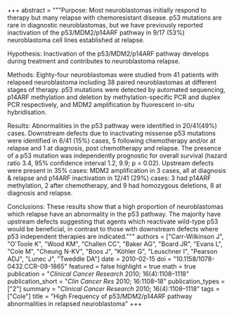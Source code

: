+++
abstract = """Purpose: Most neuroblastomas initially respond to therapy but many relapse with chemoresistant disease. p53 mutations are rare in diagnostic neuroblastomas, but we have previously reported inactivation of the p53/MDM2/p14ARF pathway in 9/17 (53%) neuroblastoma cell lines established at relapse.

Hypothesis: Inactivation of the p53/MDM2/p14ARF pathway develops during treatment and contributes to neuroblastoma relapse.

Methods: Eighty-four neuroblastomas were studied from 41 patients with relapsed neuroblastoma including 38 paired neuroblastomas at different stages of therapy. p53 mutations were detected by automated sequencing, p14ARF methylation and deletion by methylation-specific PCR and duplex PCR respectively, and MDM2 amplification by fluorescent in-situ hybridisation.

Results: Abnormalities in the p53 pathway were identified in 20/41(49%) cases. Downstream defects due to inactivating missense p53 mutations were identified in 6/41 (15%) cases, 5 following chemotherapy and/or at relapse and 1 at diagnosis, post chemotherapy and relapse. The presence of a p53 mutation was independently prognostic for overall survival (hazard ratio 3.4, 95% confidence interval 1.2, 9.9; p = 0.02). Upstream defects were present in 35% cases: MDM2 amplification in 3 cases, all at diagnosis & relapse and p14ARF inactivation in 12/41 (29%) cases: 3 had p14ARF methylation, 2 after chemotherapy, and 9 had homozygous deletions, 8 at diagnosis and relapse.

Conclusions: These results show that a high proportion of neuroblastomas which relapse have an abnormality in the p53 pathway. The majority have upstream defects suggesting that agents which reactivate wild-type p53 would be beneficial, in contrast to those with downstream defects where p53 independent therapies are indicated."""
authors = ["Carr-Wilkinson J", "O'Toole K", "Wood KM", "Challen CC", "Baker AG", "Board JR", "Evans L", "Cole M", "Cheung N-KV", "Boos J", "Köhler G", "Leuschner I", "Pearson ADJ", "Lunec J", "Tweddle DA"]
date = 2010-02-15
doi = "10.1158/1078-0432.CCR-09-1865"
featured = false
highlight = true
math = true
publication = "*Clinical Cancer Research* 2010; 16(4):1108–1118"
publication_short = "*Clin Cancer Res* 2010; 16:1108–18"
publication_types = ["2"]
summary = "*Clinical Cancer Research* 2010; 16(4):1108–1118"
tags = ["Cole"]
title = "High Frequency of p53/MDM2/p14ARF pathway abnormalities in relapsed neuroblastoma"
+++
